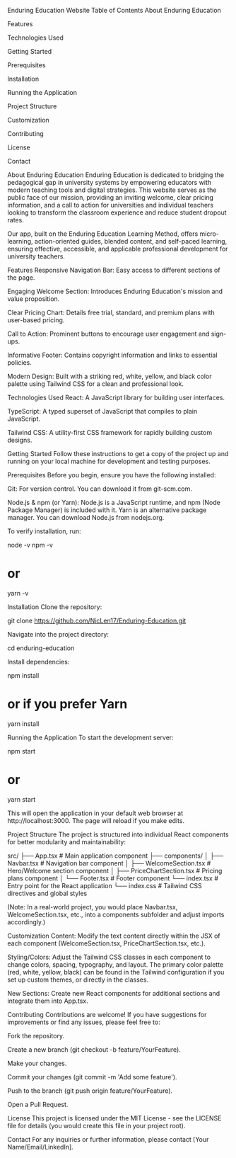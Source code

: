 Enduring Education Website
Table of Contents
About Enduring Education

Features

Technologies Used

Getting Started

Prerequisites

Installation

Running the Application

Project Structure

Customization

Contributing

License

Contact

About Enduring Education
Enduring Education is dedicated to bridging the pedagogical gap in university systems by empowering educators with modern teaching tools and digital strategies. This website serves as the public face of our mission, providing an inviting welcome, clear pricing information, and a call to action for universities and individual teachers looking to transform the classroom experience and reduce student dropout rates.

Our app, built on the Enduring Education Learning Method, offers micro-learning, action-oriented guides, blended content, and self-paced learning, ensuring effective, accessible, and applicable professional development for university teachers.

Features
Responsive Navigation Bar: Easy access to different sections of the page.

Engaging Welcome Section: Introduces Enduring Education's mission and value proposition.

Clear Pricing Chart: Details free trial, standard, and premium plans with user-based pricing.

Call to Action: Prominent buttons to encourage user engagement and sign-ups.

Informative Footer: Contains copyright information and links to essential policies.

Modern Design: Built with a striking red, white, yellow, and black color palette using Tailwind CSS for a clean and professional look.

Technologies Used
React: A JavaScript library for building user interfaces.

TypeScript: A typed superset of JavaScript that compiles to plain JavaScript.

Tailwind CSS: A utility-first CSS framework for rapidly building custom designs.

Getting Started
Follow these instructions to get a copy of the project up and running on your local machine for development and testing purposes.

Prerequisites
Before you begin, ensure you have the following installed:

Git: For version control. You can download it from git-scm.com.

Node.js & npm (or Yarn): Node.js is a JavaScript runtime, and npm (Node Package Manager) is included with it. Yarn is an alternative package manager. You can download Node.js from nodejs.org.

To verify installation, run:

node -v
npm -v
# or
yarn -v

Installation
Clone the repository:

git clone https://github.com/NicLen17/Enduring-Education.git

Navigate into the project directory:

cd enduring-education

Install dependencies:

npm install
# or if you prefer Yarn
yarn install

Running the Application
To start the development server:

npm start
# or
yarn start

This will open the application in your default web browser at http://localhost:3000. The page will reload if you make edits.

Project Structure
The project is structured into individual React components for better modularity and maintainability:

src/
├── App.tsx             # Main application component
├── components/
│   ├── Navbar.tsx      # Navigation bar component
│   ├── WelcomeSection.tsx # Hero/Welcome section component
│   ├── PriceChartSection.tsx # Pricing plans component
│   └── Footer.tsx      # Footer component
└── index.tsx           # Entry point for the React application
└── index.css           # Tailwind CSS directives and global styles

(Note: In a real-world project, you would place Navbar.tsx, WelcomeSection.tsx, etc., into a components subfolder and adjust imports accordingly.)

Customization
Content: Modify the text content directly within the JSX of each component (WelcomeSection.tsx, PriceChartSection.tsx, etc.).

Styling/Colors: Adjust the Tailwind CSS classes in each component to change colors, spacing, typography, and layout. The primary color palette (red, white, yellow, black) can be found in the Tailwind configuration if you set up custom themes, or directly in the classes.

New Sections: Create new React components for additional sections and integrate them into App.tsx.

Contributing
Contributions are welcome! If you have suggestions for improvements or find any issues, please feel free to:

Fork the repository.

Create a new branch (git checkout -b feature/YourFeature).

Make your changes.

Commit your changes (git commit -m 'Add some feature').

Push to the branch (git push origin feature/YourFeature).

Open a Pull Request.

License
This project is licensed under the MIT License - see the LICENSE file for details (you would create this file in your project root).

Contact
For any inquiries or further information, please contact [Your Name/Email/LinkedIn].
